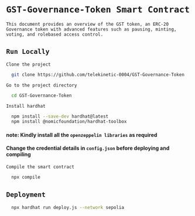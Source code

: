 # `GST-Governance-Token Smart Contract`

`This document provides an overview of the GST token, an ERC-20 Governance token with advanced features such as pausing, minting, voting, and rolebased access control.`


## `Run Locally`

`Clone the project`

```bash
  git clone https://github.com/telekinetic-0004/GST-Governance-Token
```

`Go to the project directory`

```bash
  cd GST-Governance-Token
```

`Install hardhat`

```bash
  npm install --save-dev hardhat@latest
  npm install @nomicfoundation/hardhat-toolbox
```

#### note: Kindly install all the `openzeppelin libraries` as required

#### Change the credential details in `config.json` before deploying and compiling

`Compile the smart contract`

```bash
  npx compile
```

## `Deployment`

```bash
  npx hardhat run deploy.js --network sepolia
```

